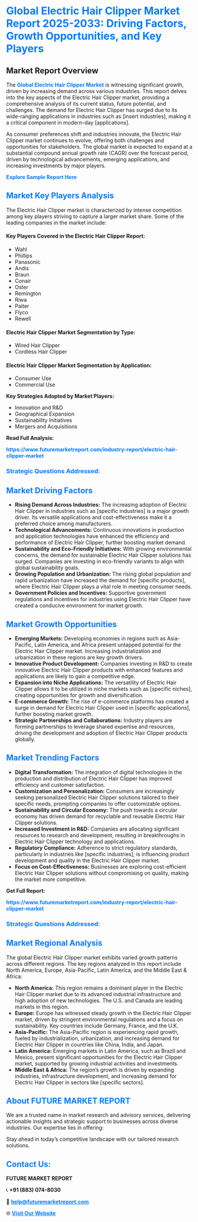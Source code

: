 <h1 style="color: #007BFF;">Global Electric Hair Clipper Market Report 2025-2033: Driving Factors, Growth Opportunities, and Key Players</h1>

<section id="overview">
<h2>Market Report Overview</h2>
<p>The <a href="https://www.futuremarketreport.com/industry-report/electric-hair-clipper-market" style="color: #007BFF; text-decoration: none;"><strong>Global Electric Hair Clipper Market</strong></a> is witnessing significant growth, driven by increasing demand across various industries. This report delves into the key aspects of the Electric Hair Clipper market, providing a comprehensive analysis of its current status, future potential, and challenges. The demand for Electric Hair Clipper has surged due to its wide-ranging applications in industries such as [insert industries], making it a critical component in modern-day [applications].</p>
<p>As consumer preferences shift and industries innovate, the Electric Hair Clipper market continues to evolve, offering both challenges and opportunities for stakeholders. The global market is expected to expand at a substantial compound annual growth rate (CAGR) over the forecast period, driven by technological advancements, emerging applications, and increasing investments by major players.</p>
</section>

<section id="overview">
<p><a href="https://www.futuremarketreport.com/request-sample/reportId=58883" style="color: #007BFF; text-decoration: none;"><strong>Explore Sample Report Here</strong></a></p>
</section>

<section id="key-players">
<h2 style="color: #007BFF;">Market Key Players Analysis</h2>
<p>The Electric Hair Clipper market is characterized by intense competition among key players striving to capture a larger market share. Some of the leading companies in the market include:</p>
<h4>Key Players Covered in the Electric Hair Clipper Report:</h4>
<ul><li>Wahl</li><li>Phillips</li><li>Panasonic</li><li>Andis</li><li>Braun</li><li>Conair</li><li>Oster</li><li>Remington</li><li>Riwa</li><li>Paiter</li><li>Flyco</li><li>Rewell</li></ul>
<h4>Electric Hair Clipper Market Segmentation by Type:</h4>
<ul><li>Wired Hair Clipper</li><li>Cordless Hair Clipper</li></ul>

<h4>Electric Hair Clipper Market Segmentation by Application:</h4>
<ul><li>Consumer Use</li><li>Commercial Use</li></ul>
<p><strong>Key Strategies Adopted by Market Players:</strong></p>
<ul>
<li>Innovation and R&D</li>
<li>Geographical Expansion</li>
<li>Sustainability Initiatives</li>
<li>Mergers and Acquisitions</li>
</ul>
</section>

<section>
<p><strong>Read Full Analysis: </strong></p><a href="https://www.futuremarketreport.com/industry-report/electric-hair-clipper-market" style="color: #007BFF; text-decoration: none;"><strong>https://www.futuremarketreport.com/industry-report/electric-hair-clipper-market</strong></a>
<h3 style="color: #007BFF;">Strategic Questions Addressed:</h3>
</section>

<section id="driving-factors">
<h2 style="color: #007BFF;">Market Driving Factors</h2>
<ul>
<li><strong>Rising Demand Across Industries:</strong> The increasing adoption of Electric Hair Clipper in industries such as [specific industries] is a major growth driver. Its versatile applications and cost-effectiveness make it a preferred choice among manufacturers.</li>
<li><strong>Technological Advancements:</strong> Continuous innovations in production and application technologies have enhanced the efficiency and performance of Electric Hair Clipper, further boosting market demand.</li>
<li><strong>Sustainability and Eco-Friendly Initiatives:</strong> With growing environmental concerns, the demand for sustainable Electric Hair Clipper solutions has surged. Companies are investing in eco-friendly variants to align with global sustainability goals.</li>
<li><strong>Growing Population and Urbanization:</strong> The rising global population and rapid urbanization have increased the demand for [specific products], where Electric Hair Clipper plays a vital role in meeting consumer needs.</li>
<li><strong>Government Policies and Incentives:</strong> Supportive government regulations and incentives for industries using Electric Hair Clipper have created a conducive environment for market growth.</li>
</ul>
</section>

<section id="growth-opportunities">
<h2 style="color: #007BFF;">Market Growth Opportunities</h2>
<ul>
<li><strong>Emerging Markets:</strong> Developing economies in regions such as Asia-Pacific, Latin America, and Africa present untapped potential for the Electric Hair Clipper market. Increasing industrialization and urbanization in these regions are key growth drivers.</li>
<li><strong>Innovative Product Development:</strong> Companies investing in R&D to create innovative Electric Hair Clipper products with enhanced features and applications are likely to gain a competitive edge.</li>
<li><strong>Expansion into Niche Applications:</strong> The versatility of Electric Hair Clipper allows it to be utilized in niche markets such as [specific niches], creating opportunities for growth and diversification.</li>
<li><strong>E-commerce Growth:</strong> The rise of e-commerce platforms has created a surge in demand for Electric Hair Clipper used in [specific applications], further boosting market growth.</li>
<li><strong>Strategic Partnerships and Collaborations:</strong> Industry players are forming partnerships to leverage shared expertise and resources, driving the development and adoption of Electric Hair Clipper products globally.</li>
</ul>
</section>

<section id="trending-factors">
<h2 style="color: #007BFF;">Market Trending Factors</h2>
<ul>
<li><strong>Digital Transformation:</strong> The integration of digital technologies in the production and distribution of Electric Hair Clipper has improved efficiency and customer satisfaction.</li>
<li><strong>Customization and Personalization:</strong> Consumers are increasingly seeking personalized Electric Hair Clipper solutions tailored to their specific needs, prompting companies to offer customizable options.</li>
<li><strong>Sustainability and Circular Economy:</strong> The push towards a circular economy has driven demand for recyclable and reusable Electric Hair Clipper solutions.</li>
<li><strong>Increased Investment in R&D:</strong> Companies are allocating significant resources to research and development, resulting in breakthroughs in Electric Hair Clipper technology and applications.</li>
<li><strong>Regulatory Compliance:</strong> Adherence to strict regulatory standards, particularly in industries like [specific industries], is influencing product development and quality in the Electric Hair Clipper market.</li>
<li><strong>Focus on Cost-Effectiveness:</strong> Businesses are exploring cost-efficient Electric Hair Clipper solutions without compromising on quality, making the market more competitive.</li>
</ul>
</section>

<section>
<p><strong>Get Full Report: </strong></p><a href="https://www.futuremarketreport.com/industry-report/electric-hair-clipper-market" style="color: #007BFF; text-decoration: none;"><strong>https://www.futuremarketreport.com/industry-report/electric-hair-clipper-market</strong></a>
<h3 style="color: #007BFF;">Strategic Questions Addressed:</h3>
</section>


<section id="regional-analysis">
<h2 style="color: #007BFF;">Market Regional Analysis</h2>
<p>The global Electric Hair Clipper market exhibits varied growth patterns across different regions. The key regions analyzed in this report include North America, Europe, Asia-Pacific, Latin America, and the Middle East & Africa:</p>
<ul>
<li><strong>North America:</strong> This region remains a dominant player in the Electric Hair Clipper market due to its advanced industrial infrastructure and high adoption of new technologies. The U.S. and Canada are leading markets in this region.</li>
<li><strong>Europe:</strong> Europe has witnessed steady growth in the Electric Hair Clipper market, driven by stringent environmental regulations and a focus on sustainability. Key countries include Germany, France, and the U.K.</li>
<li><strong>Asia-Pacific:</strong> The Asia-Pacific region is experiencing rapid growth, fueled by industrialization, urbanization, and increasing demand for Electric Hair Clipper in countries like China, India, and Japan.</li>
<li><strong>Latin America:</strong> Emerging markets in Latin America, such as Brazil and Mexico, present significant opportunities for the Electric Hair Clipper market, supported by growing industrial activities and investments.</li>
<li><strong>Middle East & Africa:</strong> The region’s growth is driven by expanding industries, infrastructure development, and increasing demand for Electric Hair Clipper in sectors like [specific sectors].</li>
</ul>
</section>

<footer>
<h2 style="color: #007BFF;">About FUTURE MARKET REPORT</h2>
<p>We are a trusted name in market research and advisory services, delivering actionable insights and strategic support to businesses across diverse industries. Our expertise lies in offering:</p>

<p>Stay ahead in today’s competitive landscape with our tailored research solutions.</p>

<h2 style="color: #007BFF;">Contact Us:</h2>
<p><strong>FUTURE MARKET REPORT</strong></p>
<p>📞 <strong>+91 (883) 074-8030</strong></p>
<p>📧 <strong><a href="mailto:help@futuremarketreport.com" style="color: #007BFF;">help@futuremarketreport.com</a></strong></p>
<p>🌐 <strong><a href="https://www.futuremarketreport.com/" style="color: #007BFF;">Visit Our Website</a></strong></p>
</footer>